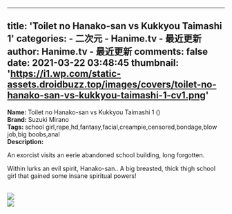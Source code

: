 
---
title: 'Toilet no Hanako-san vs Kukkyou Taimashi 1'
categories: 
    - 二次元
    - Hanime.tv - 最近更新
author: Hanime.tv - 最近更新
comments: false
date: 2021-03-22 03:48:45
thumbnail: 'https://i1.wp.com/static-assets.droidbuzz.top/images/covers/toilet-no-hanako-san-vs-kukkyou-taimashi-1-cv1.png'
---

<div>   
<b>Name: </b>Toilet no Hanako-san vs Kukkyou Taimashi 1 ()<br><b>Brand: </b>Suzuki Mirano<br><b>Tags: </b>school girl,rape,hd,fantasy,facial,creampie,censored,bondage,blow job,big boobs,anal<br><b>Description: </b><p>An exorcist visits an eerie abandoned school building, long forgotten.</p>

<p>Within lurks an evil spirit, Hanako-san.. A big breasted, thick thigh school girl that gained some insane spiritual powers!</p><br><img src="https://i1.wp.com/static-assets.droidbuzz.top/images/covers/toilet-no-hanako-san-vs-kukkyou-taimashi-1-cv1.png" referrerpolicy="no-referrer"><br><img src="https://static-assets.droidbuzz.top/images/posters/toilet-no-hanako-san-vs-kukkyou-taimashi-1-pb1.png" referrerpolicy="no-referrer">  
</div>
            